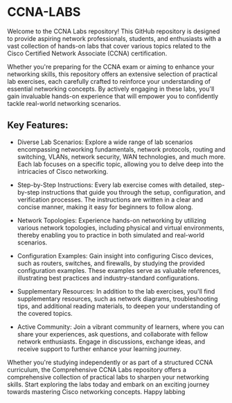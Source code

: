 # CCNA-LABS
Welcome to the CCNA Labs repository! This GitHub repository is designed to provide aspiring network professionals, students, and enthusiasts with a vast collection of hands-on labs that cover various topics related to the Cisco Certified Network Associate (CCNA) certification.

Whether you're preparing for the CCNA exam or aiming to enhance your networking skills, this repository offers an extensive selection of practical lab exercises, each carefully crafted to reinforce your understanding of essential networking concepts. By actively engaging in these labs, you'll gain invaluable hands-on experience that will empower you to confidently tackle real-world networking scenarios.

## Key Features:

* Diverse Lab Scenarios: Explore a wide range of lab scenarios encompassing networking fundamentals, network protocols, routing and switching, VLANs, network security, WAN technologies, and much more. Each lab focuses on a specific topic, allowing you to delve deep into the intricacies of Cisco networking.

 * Step-by-Step Instructions: Every lab exercise comes with detailed, step-by-step instructions that guide you through the setup, configuration, and verification processes. The instructions are written in a clear and concise manner, making it easy for beginners to follow along.

 * Network Topologies: Experience hands-on networking by utilizing various network topologies, including physical and virtual environments, thereby enabling you to practice in both simulated and real-world scenarios.

 * Configuration Examples: Gain insight into configuring Cisco devices, such as routers, switches, and firewalls, by studying the provided configuration examples. These examples serve as valuable references, illustrating best practices and industry-standard configurations.

 * Supplementary Resources: In addition to the lab exercises, you'll find supplementary resources, such as network diagrams, troubleshooting tips, and additional reading materials, to deepen your understanding of the covered topics.

 * Active Community: Join a vibrant community of learners, where you can share your experiences, ask questions, and collaborate with fellow network enthusiasts. Engage in discussions, exchange ideas, and receive support to further enhance your learning journey.

Whether you're studying independently or as part of a structured CCNA curriculum, the Comprehensive CCNA Labs repository offers a comprehensive collection of practical labs to sharpen your networking skills. Start exploring the labs today and embark on an exciting journey towards mastering Cisco networking concepts. Happy labbing

